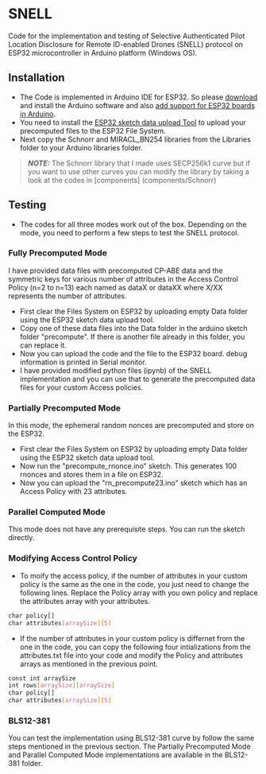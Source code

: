 # SNELL
Code for the implementation and testing of Selective Authenticated Pilot Location Disclosure for Remote ID-enabled Drones (SNELL) protocol on ESP32 microcontroller in Arduino platform (Windows OS). 


## Installation 
- The Code is implemented in Arduino IDE for ESP32. So please [download](https://www.arduino.cc/en/software) and install the Arduino software and also [add support for ESP32 boards in Arduino](https://randomnerdtutorials.com/installing-the-esp32-board-in-arduino-ide-windows-instructions/).
- You need to install the [ESP32 sketch data upload Tool](https://randomnerdtutorials.com/install-esp32-filesystem-uploader-arduino-ide/) to upload your precomputed files to the ESP32 File System.
- Next copy the Schnorr and MIRACL_BN254 libraries from the Libraries folder to your Arduino libraries folder. 
> **_NOTE:_** The Schnorr library that I made uses SECP256k1 curve but if you want to use other curves you can modify the library by taking a look at the codes in [components] (components/Schnorr)

## Testing

- The codes for all three modes work out of the box. Depending on the mode, you need to perform a few steps to test the SNELL protocol.

### Fully Precomputed Mode
I have provided data files with precomputed CP-ABE data and the symmetric keys for various number of attributes in the Access Control Policy (n=2 to n=13) each named as dataX or dataXX where X/XX represents the number of attributes. 
- First clear the Files System on ESP32 by uploading empty Data folder using the ESP32 sketch data upload tool.
- Copy one of these data files into the Data folder in the arduino sketch folder "precompute". If there is another file already in this folder, you can replace it. 
- Now you can upload the code and the file to the ESP32 board. debug information is printed in Serial monitor.
- I have provided modified python files (ipynb) of the SNELL implementation and you can use that to generate the precomputed data files for your custom Access policies.

### Partially Precomputed Mode
In this mode, the ephemeral random nonces are precomputed and store on the ESP32. 
- First clear the Files System on ESP32 by uploading empty Data folder using the ESP32 sketch data upload tool.
- Now run the "precompute_rnonce.ino" sketch. This generates 100 rnonces and stores them in a file on ESP32.
- Now you can upload the "rn_precompute23.ino" sketch which has an Access Policy with 23 attributes. 

### Parallel Computed Mode
This mode does not have any prerequisite steps. You can run the sketch directly.

### Modifying Access Control Policy
- To moify the access policy, if the number of attributes in your custom policy is the same as the one in the code, you just need to change the following lines. Replace the Policy array with you own policy and replace the attributes array with your attributes.
 ```sh
char policy[]
char attributes[arraySize][5]
```
- If the number of attributes in your custom policy is differnet from the one in the code, you can copy the following four intializations from the attributes.txt file into your code and modify the Policy and attributes arrays as mentioned in the previous point.

```sh
const int arraySize
int rows[arraySize][arraySize]
char policy[]
char attributes[arraySize][5]
```

### BLS12-381 
You can test the implementation using BLS12-381 curve by follow the same steps mentioned in the previous section. The Partially Precomputed Mode and Parallel Computed Mode implementations are available in the BLS12-381 folder. 
